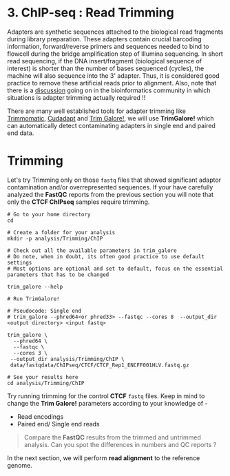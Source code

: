# 3. ChIP-seq : Read Trimming

Adapters are synthetic sequences attached to the biological read fragments during library preparation. These adapters contain crucial barcoding information, forward/reverse primers and sequences needed to bind to flowcell during the bridge amplification step of Illumina sequencing. In  short read sequencing, if the DNA insert/fragment (biological sequence of interest) is shorter than the number of bases sequenced (cycles), the machine will also sequence into the 3' adapter. Thus, it is considered good practice to remove these artificial reads prior to alignment. Also, note that there is a [discussion](https://www.ecseq.com/support/ngs/trimming-adapter-sequences-is-it-necessary) going on in the bioinformatics community in which situations is adapter trimming actually required !!

There are many well established tools for adapter trimming like [Trimmomatic](http://www.usadellab.org/cms/?page=trimmomatic), [Cudadapt](https://cutadapt.readthedocs.io/en/stable/) and [Trim Galore!](https://github.com/FelixKrueger/TrimGalore), we will use **TrimGalore!** which can automatically detect contaminating adapters in single end and paired end data.

# Trimming

Let's try Trimming only on those `fastq` files that showed significant adaptor contamination and/or overrepresented sequences. If your have carefully analyzed the **FastQC** reports from the previous section you will note that only the **CTCF ChIPseq** samples require trimming.

```
# Go to your home directory
cd 

# Create a folder for your analysis
mkdir -p analysis/Trimming/ChIP

# Check out all the available parameters in trim_galore
# Do note, when in doubt, its often good practice to use default settings
# Most options are optional and set to default, focus on the essential parameters that has to be changed

trim_galore --help

# Run TrimGalore!

# Pseudocode: Single end
# trim_galore --phred64<or phred33> --fastqc --cores 8  --output_dir <output directory> <input fastq>

trim_galore \
  --phred64 \
  --fastqc \
  --cores 3 \
 --output_dir analysis/Trimming/ChIP \
 data/fastqdata/ChIPseq/CTCF/CTCF_Rep1_ENCFF001HLV.fastq.gz

# See your results here
cd analysis/Trimming/ChIP
```

Try running trimming for the control **CTCF** `fastq` files. Keep in mind to change the **Trim Galore!** parameters according to your knowledge of -

- Read encodings
- Paired end/ Single end reads

> Compare the **FastQC** results from the trimmed and untrimmed analysis. Can you spot the differences in numbers and QC reports ?

In the next section, we will perform **read alignment** to the reference genome.
